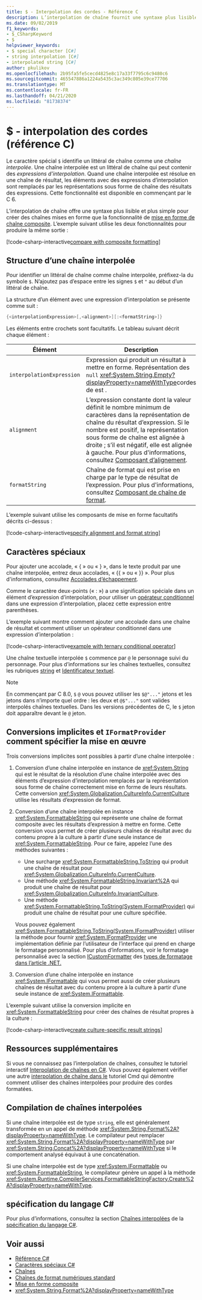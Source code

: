 ```yaml
---
title: $ - Interpolation des cordes - Référence C
description: L’interpolation de chaîne fournit une syntaxe plus lisible et plus pratique pour mettre en forme la sortie de chaîne que la traditionnelle mise en forme composite de chaîne.
ms.date: 09/02/2019
f1_keywords:
- $_CSharpKeyword
- $
helpviewer_keywords:
- $ special character [C#]
- string interpolation [C#]
- interpolated string [C#]
author: pkulikov
ms.openlocfilehash: 2b95fa5fe5cecd4825e8c17a33f7795c6c9480c6
ms.sourcegitcommit: 465547886a1224a5435c3ac349c805e39ce77706
ms.translationtype: MT
ms.contentlocale: fr-FR
ms.lasthandoff: 04/21/2020
ms.locfileid: "81738374"
---
```

# <a name="---string-interpolation-c-reference"></a>$ - interpolation des cordes (référence C)

Le caractère spécial `$` identifie un littéral de chaîne comme une *chaîne interpolée*. Une chaîne interpolée est un littéral de chaîne qui peut contenir des *expressions d’interpolation*. Quand une chaîne interpolée est résolue en une chaîne de résultat, les éléments avec des expressions d’interpolation sont remplacés par les représentations sous forme de chaîne des résultats des expressions. Cette fonctionnalité est disponible en commençant par le C 6.

L’interpolation de chaîne offre une syntaxe plus lisible et plus simple pour créer des chaînes mises en forme que la fonctionnalité de [mise en forme de chaîne composite](../../../standard/base-types/composite-formatting.md). L’exemple suivant utilise les deux fonctionnalités pour produire la même sortie :

[!code-csharp-interactive[compare with composite formatting](~/samples/snippets/csharp/language-reference/tokens/string-interpolation.cs#1)]

## <a name="structure-of-an-interpolated-string"></a>Structure d’une chaîne interpolée

Pour identifier un littéral de chaîne comme chaîne interpolée, préfixez-la du symbole `$`. N’ajoutez pas d’espace entre les signes `$` et `"` au début d’un littéral de chaîne.

La structure d’un élément avec une expression d’interpolation se présente comme suit :

```csharp
{<interpolationExpression>[,<alignment>][:<formatString>]}
```

Les éléments entre crochets sont facultatifs. Le tableau suivant décrit chaque élément :

|Élément|Description|
|-------------|-----------------|
|`interpolationExpression`|Expression qui produit un résultat à mettre en forme. Représentation des `null` <xref:System.String.Empty?displayProperty=nameWithType>cordes de est .|
|`alignment`|L’expression constante dont la valeur définit le nombre minimum de caractères dans la représentation de chaîne du résultat d’expression. Si le nombre est positif, la représentation sous forme de chaîne est alignée à droite ; s’il est négatif, elle est alignée à gauche. Pour plus d'informations, consultez [Composant d’alignement](../../../standard/base-types/composite-formatting.md#alignment-component).|
|`formatString`|Chaîne de format qui est prise en charge par le type de résultat de l’expression. Pour plus d'informations, consultez [Composant de chaîne de format](../../../standard/base-types/composite-formatting.md#format-string-component).|

L’exemple suivant utilise les composants de mise en forme facultatifs décrits ci-dessus :

[!code-csharp-interactive[specify alignment and format string](~/samples/snippets/csharp/language-reference/tokens/string-interpolation.cs#2)]

## <a name="special-characters"></a>Caractères spéciaux

Pour ajouter une accolade, « { » ou « } », dans le texte produit par une chaîne interpolée, entrez deux accolades, « {{ » ou « }} ». Pour plus d'informations, consultez [Accolades d’échappement](../../../standard/base-types/composite-formatting.md#escaping-braces).

Comme le caractère deux-points (« : ») a une signification spéciale dans un élément d’expression d’interpolation, pour utiliser un [opérateur conditionnel](../operators/conditional-operator.md) dans une expression d’interpolation, placez cette expression entre parenthèses.

L’exemple suivant montre comment ajouter une accolade dans une chaîne de résultat et comment utiliser un opérateur conditionnel dans une expression d’interpolation :

[!code-csharp-interactive[example with ternary conditional operator](~/samples/snippets/csharp/language-reference/tokens/string-interpolation.cs#3)]

Une chaîne textuelle interpolée `$` commence par `@` le personnage suivi du personnage. Pour plus d’informations sur les chaînes textuelles, consultez les rubriques [string](../builtin-types/reference-types.md) et [Identificateur textuel](verbatim.md).

> [!NOTE]
> En commençant par C 8.0, `$` `@` vous pouvez utiliser les `$@"..."` jetons et les jetons dans n’importe quel ordre : les deux et `@$"..."` sont valides interpolés chaînes textuelles. Dans les versions précédentes de C, le `$` jeton doit apparaître devant le `@` jeton.

## <a name="implicit-conversions-and-how-to-specify-iformatprovider-implementation"></a>Conversions implicites et `IFormatProvider` comment spécifier la mise en œuvre

Trois conversions implicites sont possibles à partir d’une chaîne interpolée :

1. Conversion d’une chaîne interpolée en instance de <xref:System.String> qui est le résultat de la résolution d’une chaîne interpolée avec des éléments d’expression d’interpolation remplacés par la représentation sous forme de chaîne correctement mise en forme de leurs résultats. Cette conversion <xref:System.Globalization.CultureInfo.CurrentCulture> utilise les résultats d’expression de format.

1. Conversion d’une chaîne interpolée en instance <xref:System.FormattableString> qui représente une chaîne de format composite avec les résultats d’expression à mettre en forme. Cette conversion vous permet de créer plusieurs chaînes de résultat avec du contenu propre à la culture à partir d’une seule instance de <xref:System.FormattableString>. Pour ce faire, appelez l’une des méthodes suivantes :

      - Une surcharge <xref:System.FormattableString.ToString> qui produit une chaîne de résultat pour <xref:System.Globalization.CultureInfo.CurrentCulture>.
      - Une méthode <xref:System.FormattableString.Invariant%2A> qui produit une chaîne de résultat pour <xref:System.Globalization.CultureInfo.InvariantCulture>.
      - Une méthode <xref:System.FormattableString.ToString(System.IFormatProvider)> qui produit une chaîne de résultat pour une culture spécifiée.

    Vous pouvez également <xref:System.FormattableString.ToString(System.IFormatProvider)> utiliser la méthode pour fournir <xref:System.IFormatProvider> une implémentation définie par l’utilisateur de l’interface qui prend en charge le formatage personnalisé. Pour plus d’informations, voir le formatage personnalisé avec la section [ICustomFormatter](../../../standard/base-types/formatting-types.md#custom-formatting-with-icustomformatter) des [types de formatage dans l’article .NET.](../../../standard/base-types/formatting-types.md)

1. Conversion d’une chaîne interpolée en instance <xref:System.IFormattable> qui vous permet aussi de créer plusieurs chaînes de résultat avec du contenu propre à la culture à partir d’une seule instance de <xref:System.IFormattable>.

L’exemple suivant utilise la conversion implicite en <xref:System.FormattableString> pour créer des chaînes de résultat propres à la culture :

[!code-csharp-interactive[create culture-specific result strings](~/samples/snippets/csharp/language-reference/tokens/string-interpolation.cs#4)]

## <a name="additional-resources"></a>Ressources supplémentaires

Si vous ne connaissez pas l’interpolation de chaînes, consultez le tutoriel interactif [Interpolation de chaînes en C#](../../tutorials/exploration/interpolated-strings.yml). Vous pouvez également vérifier une autre [interpolation de chaîne dans le](../../tutorials/string-interpolation.md) tutoriel Cmd qui démontre comment utiliser des chaînes interpolées pour produire des cordes formatées.

## <a name="compilation-of-interpolated-strings"></a>Compilation de chaînes interpolées

Si une chaîne interpolée est de type `string`, elle est généralement transformée en un appel de méthode <xref:System.String.Format%2A?displayProperty=nameWithType>. Le compilateur peut remplacer <xref:System.String.Format%2A?displayProperty=nameWithType> par <xref:System.String.Concat%2A?displayProperty=nameWithType> si le comportement analysé équivaut à une concaténation.

Si une chaîne interpolée est de type <xref:System.IFormattable> ou <xref:System.FormattableString>, le compilateur génère un appel à la méthode <xref:System.Runtime.CompilerServices.FormattableStringFactory.Create%2A?displayProperty=nameWithType>.

## <a name="c-language-specification"></a>spécification du langage C#

Pour plus d’informations, consultez la section [Chaînes interpolées](~/_csharplang/spec/expressions.md#interpolated-strings) de la [spécification du langage C#](~/_csharplang/spec/introduction.md).

## <a name="see-also"></a>Voir aussi

- [Référence C#](../index.md)
- [Caractères spéciaux C#](index.md)
- [Chaînes](../../programming-guide/strings/index.md)
- [Chaînes de format numériques standard](../../../standard/base-types/standard-numeric-format-strings.md)
- [Mise en forme composite](../../../standard/base-types/composite-formatting.md)
- <xref:System.String.Format%2A?displayProperty=nameWithType>

